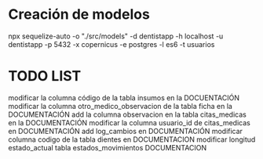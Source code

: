 # Creación de modelos
npx sequelize-auto -o "./src/models" -d dentistapp -h localhost -u dentistapp -p 5432 -x copernicus -e postgres -l es6 -t usuarios

# TODO LIST
modificar la columna código de la tabla insumos en la DOCUENTACIÓN
modificar la columna otro_medico_observacion de la tabla ficha en la DOCUMENTACIÓN
add la columna observacion en la tabla citas_medicas en la DOCUMENTACIÓN
modificar la columna usuario_id de citas_medicas en DOCUMENTACIÓN
add log_cambios en DOCUMENTACIÓN
modificar columna codigo de la tabla dientes en DOCUMENTACION
modificar longitud estado_actual tabla estados_movimientos DOCUMENTACION